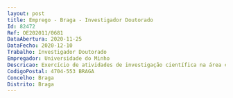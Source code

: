 ```yaml
--- 
layout: post
title: Emprego - Braga - Investigador Doutorado
Id: 82472
Ref: OE202011/0681
DataAbertura: 2020-11-25
DataFecho: 2020-12-10
Trabalho: Investigador Doutorado
Empregador: Universidade do Minho
Descricao: Exercício de atividades de investigação científica na área científica de ERC Starting Grant “CapBed Engineered Capillary Beds for Successful Prevascularization of Tissue Engineering Constructs” financiado pelo programa de Inovação e Investigação Horizonte 2020 da União Europeia, com a referência 805411, com vista ao desenvolvimento de atividades de investigação no Grupo de Investigação 3B’s.
CodigoPostal: 4704-553 BRAGA
Concelho: Braga
Distrito: Braga
--- 
```

